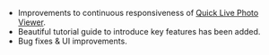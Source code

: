- Improvements to continuous responsiveness of [Quick Live Photo Viewer](//vimeo.com/156837974).
- Beautiful tutorial guide to introduce key features has been added.
- Bug fixes & UI improvements.